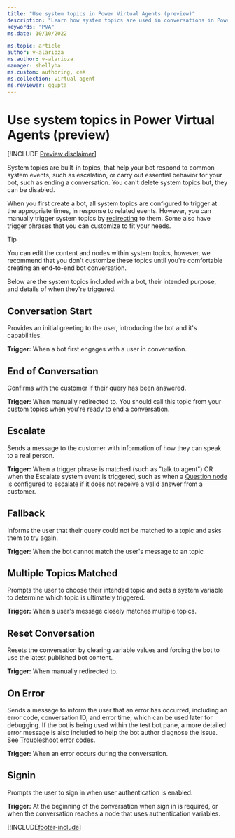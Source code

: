 ```yaml
---
title: "Use system topics in Power Virtual Agents (preview)"
description: "Learn how system topics are used in conversations in Power Virtual Agents preview."
keywords: "PVA"
ms.date: 10/10/2022

ms.topic: article
author: v-alarioza
ms.author: v-alarioza
manager: shellyha
ms.custom: authoring, ceX
ms.collection: virtual-agent
ms.reviewer: ggupta
---
```


# Use system topics in Power Virtual Agents (preview)

[!INCLUDE [Preview disclaimer](includes/public-preview-disclaimer.md)]

System topics are built-in topics, that help your bot respond to common system events, such as escalation, or carry out essential behavior for your bot, such as ending a conversation. You can't delete system topics but, they can be disabled.

When you first create a bot, all system topics are configured to trigger at the appropriate times, in response to related events. However, you can manually trigger system topics by [redirecting](/authoring-create-edit-topics.md#redirect-to-another-topic) to them. Some also have trigger phrases that you can customize to fit your needs.

> [!TIP]
> You can edit the content and nodes within system topics, however, we recommend that you don't customize these topics until you're comfortable creating an end-to-end bot conversation.

Below are the system topics included with a bot, their intended purpose, and details of when they're triggered.

## Conversation Start

Provides an initial greeting to the user, introducing the bot and it's capabilities.

**Trigger:** When a bot first engages with a user in conversation.

## End of Conversation

Confirms with the customer if their query has been answered.

**Trigger:** When manually redirected to. You should call this topic from your custom topics when you're ready to end a conversation.

## Escalate

Sends a message to the customer with information of how they can speak to a real person.

**Trigger:** When a trigger phrase is matched (such as "talk to agent") OR when the Escalate system event is triggered, such as when a [Question node](authoring-ask-a-question.md#configure-question-behavior) is configured to escalate if it does not receive a valid answer from a customer.

## Fallback

Informs the user that their query could not be matched to a topic and asks them to try again.

**Trigger:** When the bot cannot match the user's message to an topic

## Multiple Topics Matched

Prompts the user to choose their intended topic and sets a system variable to determine which topic is ultimately triggered.

**Trigger:** When a user's message closely matches multiple topics.

## Reset Conversation

Resets the conversation by clearing variable values and forcing the bot to use the latest published bot content.

**Trigger:** When manually redirected to.

## On Error

Sends a message to inform the user that an error has occurred, including an error code, conversation ID, and error time, which can be used later for debugging. If the bot is being used within the test bot pane, a more detailed error message is also included to help the bot author diagnose the issue. See [Troubleshoot error codes](error-codes.md).

**Trigger:** When an error occurs during the conversation.

## Signin

Prompts the user to sign in when user authentication is enabled.

**Trigger:** At the beginning of the conversation when sign in is required, or when the conversation reaches a node that uses authentication variables.

[!INCLUDE[footer-include](includes/footer-banner.md)]
